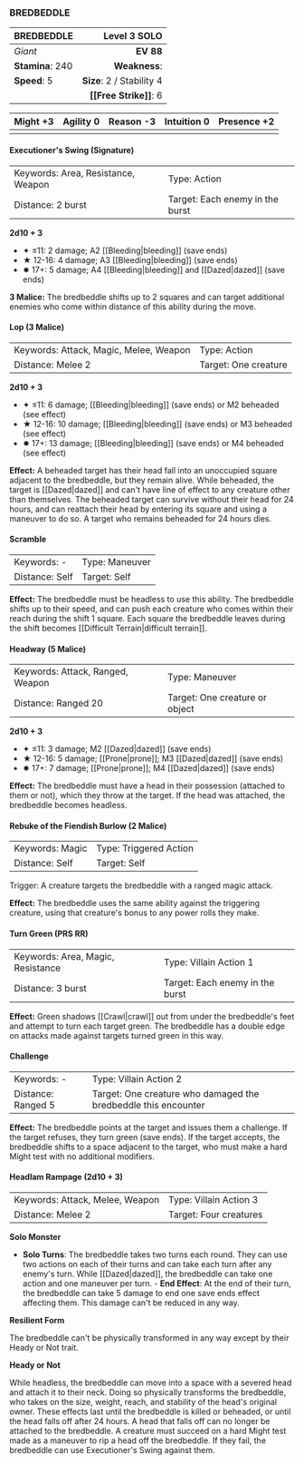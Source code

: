 ### BREDBEDDLE

| BREDBEDDLE       |          **Level 3 SOLO** |
| :--------------- | ------------------------: |
| *Giant*          |                 **EV 88** |
| **Stamina**: 240 |             **Weakness**: |
| **Speed**: 5     | **Size**: 2 / Stability 4 |
|                  |    **[[Free Strike]]**: 6 |

| **Might** +3 | **Agility** 0 | **Reason** -3 | **Intuition** 0 | **Presence** +2 |
| ------------ | ------------- | ------------- | --------------- | --------------- |
|              |               |               |                 |                 |

#### Executioner's Swing (Signature)

|                                    |                                 |
| :--------------------------------- | :------------------------------ |
| Keywords: Area, Resistance, Weapon | Type: Action                    |
| Distance: 2 burst                  | Target: Each enemy in the burst |

**2d10 + 3**

- ✦ ≤11: 2 damage; A2 [[Bleeding|bleeding]] (save ends)
- ★ 12-16: 4 damage; A3 [[Bleeding|bleeding]] (save ends)
- ✸ 17+: 5 damage; A4 [[Bleeding|bleeding]] and [[Dazed|dazed]] (save ends)

**3 Malice:** The bredbeddle shifts up to 2 squares and can target additional enemies who come within distance of this ability during the move.

#### Lop (3 Malice)

|                                        |                      |
| :------------------------------------- | :------------------- |
| Keywords: Attack, Magic, Melee, Weapon | Type: Action         |
| Distance: Melee 2                      | Target: One creature |

**2d10 + 3**

- ✦ ≤11: 6 damage; [[Bleeding|bleeding]] (save ends) or M2 beheaded (see effect)
- ★ 12-16: 10 damage; [[Bleeding|bleeding]] (save ends) or M3 beheaded (see effect)
- ✸ 17+: 13 damage; [[Bleeding|bleeding]] (save ends) or M4 beheaded (see effect)

**Effect:** A beheaded target has their head fall into an unoccupied square adjacent to the bredbeddle, but they remain alive. While beheaded, the target is [[Dazed|dazed]] and can't have line of effect to any creature other than themselves. The beheaded target can survive without their head for 24 hours, and can reattach their head by entering its square and using a maneuver to do so. A target who remains beheaded for 24 hours dies.

#### Scramble

|                |                |
| :------------- | :------------- |
| Keywords: -    | Type: Maneuver |
| Distance: Self | Target: Self   |

**Effect:** The bredbeddle must be headless to use this ability. The bredbeddle shifts up to their speed, and can push each creature who comes within their reach during the shift 1 square. Each square the bredbeddle leaves during the shift becomes [[Difficult Terrain|difficult terrain]].

#### Headway (5 Malice)

|                                  |                                |
| :------------------------------- | :----------------------------- |
| Keywords: Attack, Ranged, Weapon | Type: Maneuver                 |
| Distance: Ranged 20              | Target: One creature or object |

**2d10 + 3**

- ✦ ≤11: 3 damage; M2 [[Dazed|dazed]] (save ends)
- ★ 12-16: 5 damage; [[Prone|prone]]; M3 [[Dazed|dazed]] (save ends)
- ✸ 17+: 7 damage; [[Prone|prone]]; M4 [[Dazed|dazed]] (save ends)

**Effect:** The bredbeddle must have a head in their possession (attached to them or not), which they throw at the target. If the head was attached, the bredbeddle becomes headless.

#### Rebuke of the Fiendish Burlow (2 Malice)

|                 |                        |
| :-------------- | :--------------------- |
| Keywords: Magic | Type: Triggered Action |
| Distance: Self  | Target: Self           |

Trigger: A creature targets the bredbeddle with a ranged magic attack.

**Effect:** The bredbeddle uses the same ability against the triggering creature, using that creature's bonus to any power rolls they make.

#### Turn Green (PRS RR)

|                                   |                                 |
| :-------------------------------- | :------------------------------ |
| Keywords: Area, Magic, Resistance | Type: Villain Action 1          |
| Distance: 3 burst                 | Target: Each enemy in the burst |

**Effect:** Green shadows [[Crawl|crawl]] out from under the bredbeddle's feet and attempt to turn each target green. The bredbeddle has a double edge on attacks made against targets turned green in this way.

#### Challenge

|                    |                                                                |
| :----------------- | :------------------------------------------------------------- |
| Keywords: -        | Type: Villain Action 2                                         |
| Distance: Ranged 5 | Target: One creature who damaged the bredbeddle this encounter |

**Effect:** The bredbeddle points at the target and issues them a challenge. If the target refuses, they turn green (save ends). If the target accepts, the bredbeddle shifts to a space adjacent to the target, who must make a hard Might test with no additional modifiers.

#### Headlam Rampage (2d10 + 3)

|                                 |                        |
| :------------------------------ | :--------------------- |
| Keywords: Attack, Melee, Weapon | Type: Villain Action 3 |
| Distance: Melee 2               | Target: Four creatures |

**Solo Monster**

- **Solo Turns**: The bredbeddle takes two turns each round. They can use two actions on each of their turns and can take each turn after any enemy's turn. While [[Dazed|dazed]], the bredbeddle can take one action and one maneuver per turn. - **End Effect**: At the end of their turn, the bredbeddle can take 5 damage to end one save ends effect affecting them. This damage can't be reduced in any way.

**Resilient Form**

The bredbeddle can't be physically transformed in any way except by their Heady or Not trait.

**Heady or Not**

While headless, the bredbeddle can move into a space with a severed head and attach it to their neck. Doing so physically transforms the bredbeddle, who takes on the size, weight, reach, and stability of the head's original owner. These effects last until the bredbeddle is killed or beheaded, or until the head falls off after 24 hours. A head that falls off can no longer be attached to the bredbeddle.  A creature must succeed on a hard Might test made as a maneuver to rip a head off the bredbeddle. If they fail, the bredbeddle can use Executioner's Swing against them.
